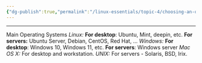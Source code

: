 ```yaml
---
{"dg-publish":true,"permalink":"/linux-essentials/topic-4/choosing-an-operating-system/","noteIcon":"1"}
---
```


---
Main Operating Systems
_Linux:_
	**For desktop**: Ubuntu, Mint, deepin, etc.
	**For servers:** Ubuntu Server, Debian, CentOS, Red Hat, …
_Windows:_
	**For desktop**: Windows 10, Windows 11, etc.
	**For servers**: Windows server
_Mac OS X:_ For desktop and workstation.
_UNIX:_ For servers - Solaris, BSD, Irix.